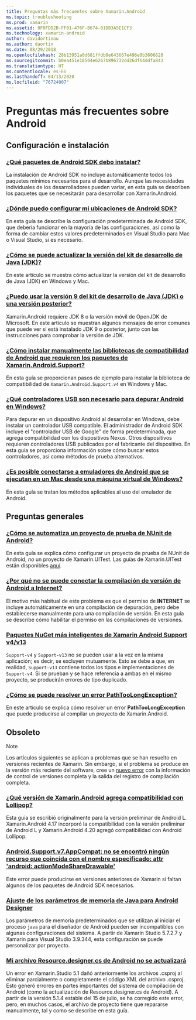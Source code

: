 ```yaml
---
title: Preguntas más frecuentes sobre Xamarin.Android
ms.topic: troubleshooting
ms.prod: xamarin
ms.assetid: 0F0FDD2B-FFB1-476F-B674-81DB3A5E1CF3
ms.technology: xamarin-android
author: davidortinau
ms.author: daortin
ms.date: 08/29/2018
ms.openlocfilehash: 28b13951a0d681ffdb8e643667e496e0b3606628
ms.sourcegitcommit: b0ea451e18504e6267b896732dd26df64ddfa843
ms.translationtype: HT
ms.contentlocale: es-ES
ms.lasthandoff: 04/13/2020
ms.locfileid: "76724007"
---
```

# <a name="android-frequently-asked-questions"></a>Preguntas más frecuentes sobre Android

## <a name="installation--setup"></a>Configuración e instalación

### <a name="which-android-sdk-packages-should-i-install"></a>[¿Qué paquetes de Android SDK debo instalar?](install-android-sdk-packages.md)

La instalación de Android SDK no incluye automáticamente todos los paquetes mínimos necesarios para el desarrollo. Aunque las necesidades individuales de los desarrolladores pueden variar, en esta guía se describen los paquetes que se necesitarán para desarrollar con Xamarin.Android.

### <a name="where-can-i-set-my-android-sdk-locations"></a>[¿Dónde puedo configurar mi ubicaciones de Android SDK?](android-sdk-location.md)

En esta guía se describe la configuración predeterminada de Android SDK, que debería funcionar en la mayoría de las configuraciones, así como la forma de cambiar estos valores predeterminados en Visual Studio para Mac o Visual Studio, si es necesario.

### <a name="how-do-i-update-the-java-development-kit-jdk-version"></a>[¿Cómo se puede actualizar la versión del kit de desarrollo de Java (JDK)?](update-jdk.md)

En este artículo se muestra cómo actualizar la versión del kit de desarrollo de Java (JDK) en Windows y Mac.

### <a name="can-i-use-java-development-kit-jdk-version-9-or-later"></a>[¿Puedo usar la versión 9 del kit de desarrollo de Java (JDK) o una versión posterior?](jdk9-errors.md)

Xamarin.Android requiere JDK 8 o la versión móvil de OpenJDK de Microsoft. En este artículo se muestran algunos mensajes de error comunes que puede ver si está instalado JDK 9 o posterior, junto con las instrucciones para comprobar la versión de JDK.

### <a name="how-can-i-manually-install-the-android-support-libraries-required-by-the-xamarinandroidsupport-packages"></a>[¿Cómo instalar manualmente las bibliotecas de compatibilidad de Android que requieren los paquetes de Xamarin.Android.Support?](install-android-support-library.md)

En esta guía se proporcionan pasos de ejemplo para instalar la biblioteca de compatibilidad de `Xamarin.Android.Support.v4` en Windows y Mac.

### <a name="what-usb-drivers-do-i-need-to-debug-android-on-windows"></a>[¿Qué controladores USB son necesario para depurar Android en Windows?](android-drivers-debug-windows.md)

Para depurar en un dispositivo Android al desarrollar en Windows, debe instalar un controlador USB compatible. El administrador de Android SDK incluye el "controlador USB de Google" de forma predeterminada, que agrega compatibilidad con los dispositivos Nexus.
Otros dispositivos requieren controladores USB publicados por el fabricante del dispositivo. En esta guía se proporciona información sobre cómo buscar estos controladores, así como métodos de prueba alternativos.

### <a name="is-it-possible-to-connect-to-android-emulators-running-on-a-mac-from-a-windows-vm"></a>[¿Es posible conectarse a emuladores de Android que se ejecutan en un Mac desde una máquina virtual de Windows?](connect-android-emulator-mac-windows.md)

En esta guía se tratan los métodos aplicables al uso del emulador de Android.

## <a name="general-questions"></a>Preguntas generales

### <a name="how-do-i-automate-an-android-nunit-test-project"></a>[¿Cómo se automatiza un proyecto de prueba de NUnit de Android?](automate-android-nunit-test.md)

En esta guía se explica cómo configurar un proyecto de prueba de NUnit de Android, _no_ un proyecto de Xamarin.UITest. Las guías de Xamarin.UITest están disponibles [aquí](/appcenter/test-cloud/preparing-for-upload).

### <a name="why-cant-my-android-release-build-connect-to-the-internet"></a>[¿Por qué no se puede conectar la compilación de versión de Android a Internet?](android-internet.md)

El motivo más habitual de este problema es que el permiso de **INTERNET** se incluye automáticamente en una compilación de depuración, pero debe establecerse manualmente para una compilación de versión. En esta guía se describe cómo habilitar el permiso en las compilaciones de versiones.

### <a name="smarter-xamarin-android-support-v4--v13-nuget-packages"></a>[Paquetes NuGet más inteligentes de Xamarin Android Support v4/v13](android-support-v4v13-libraries.md)

`Support-v4` y `Support-v13` no se pueden usar a la vez en la misma aplicación; es decir, se excluyen mutuamente. Esto se debe a que, en realidad, `Support-v13` contiene todos los tipos e implementaciones de `Support-v4`. Si se prueban y se hace referencia a ambas en el mismo proyecto, se producirán errores de tipo duplicado.

### <a name="how-do-i-resolve-a-pathtoolongexception-error"></a>[¿Cómo se puede resolver un error PathTooLongException?](path-too-long-exception.md)

En este artículo se explica cómo resolver un error **PathTooLongException** que puede producirse al compilar un proyecto de Xamarin.Android.

## <a name="deprecated"></a>Obsoleto

> [!NOTE]
> Los artículos siguientes se aplican a problemas que se han resuelto en versiones recientes de Xamarin. Sin embargo, si el problema se produce en la versión más reciente del software, cree un [nuevo error](~/cross-platform/troubleshooting/questions/howto-file-bug.md) con la información de control de versiones completa y la salida del registro de compilación completa.

### <a name="what-version-of-xamarinandroid-added-lollipop-support"></a>[¿Qué versión de Xamarin.Android agrega compatibilidad con Lollipop?](xa-lollipop.md)

Esta guía se escribió originalmente para la versión preliminar de Android L. Xamarin.Android 4.17 incorporó la compatibilidad con la versión preliminar de Android L y Xamarin.Android 4.20 agregó compatibilidad con Android Lollipop.

### <a name="androidsupportv7appcompat---no-resource-found-that-matches-the-given-name-attr-androidactionmodesharedrawable"></a>[Android.Support.v7.AppCompat: no se encontró ningún recurso que coincida con el nombre especificado: attr 'android: actionModeShareDrawable'](missing-action-mode-share-drawable.md)

Este error puede producirse en versiones anteriores de Xamarin si faltan algunos de los paquetes de Android SDK necesarios.

### <a name="adjusting-java-memory-parameters-for-the-android-designer"></a>[Ajuste de los parámetros de memoria de Java para Android Designer](android-designer-java-memory.md)

Los parámetros de memoria predeterminados que se utilizan al iniciar el proceso `java` para el diseñador de Android pueden ser incompatibles con algunas configuraciones del sistema. A partir de Xamarin Studio 5.7.2.7 y Xamarin para Visual Studio 3.9.344, esta configuración se puede personalizar por proyecto.

### <a name="my-android-resourcedesignercs-file-will-not-update"></a>[Mi archivo Resource.designer.cs de Android no se actualizará](resource-designer-wont-update.md)

Un error en Xamarin.Studio 5.1 dañó anteriormente los archivos .csproj al eliminar parcialmente o completamente el código XML del archivo .csproj. Esto generó errores en partes importantes del sistema de compilación de Android (como la actualización de Resource.designer.cs de Android). A partir de la versión 5.1.4 estable del 15 de julio, se ha corregido este error, pero, en muchos casos, el archivo de proyecto tiene que repararse manualmente, tal y como se describe en esta guía.
